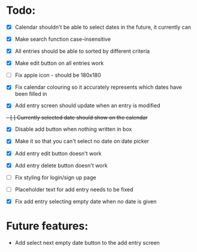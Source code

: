 # Todo:
- [x] Calendar shouldn't be able to select dates in the future, it currently can

- [x] Make search function case-insensitive

- [x] All entries should be able to sorted by different criteria

- [x] Make edit button on all entries work

- [ ] Fix apple icon - should be 180x180

- [x] Fix calendar colouring so it accurately represents which dates have been filled in

- [x] Add entry screen should update when an entry is modified

~~- [ ] Currently selected date should show on the calendar~~

- [x] Disable add button when nothing written in box

- [x] Make it so that you can't select no date on date picker

- [x] Add entry edit button doesn't work

- [x] Add entry delete button doesn't work

- [ ] Fix styling for login/sign up page

- [ ] Placeholder text for add entry needs to be fixed

- [x] Fix add entry selecting empty date when no date is given

# Future features:

- Add select next empty date button to the add entry screen